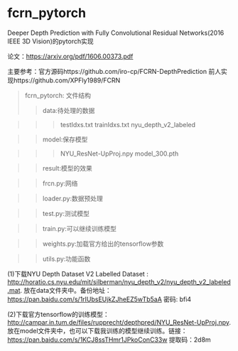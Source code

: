 # fcrn_pytorch
Deeper Depth Prediction with Fully Convolutional Residual Networks(2016 IEEE 3D Vision)的pytorch实现

论文：https://arxiv.org/pdf/1606.00373.pdf

主要参考：官方源码https://github.com/iro-cp/FCRN-DepthPrediction 
         前人实现https://github.com/XPFly1989/FCRN
>fcrn_pytorch: 文件结构
>>data:待处理的数据

>>>testIdxs.txt  trainIdxs.txt  nyu_depth_v2_labeled

>>model:保存模型

>>>NYU_ResNet-UpProj.npy model_300.pth

>>result:模型的效果

>>frcn.py:网络

>>loader.py:数据预处理

>>test.py:测试模型

>>train.py:可以继续训练模型

>>weights.py:加载官方给出的tensorflow参数

>>utils.py:功能函数

(1)下载NYU Depth Dataset V2 Labelled Dataset : http://horatio.cs.nyu.edu/mit/silberman/nyu_depth_v2/nyu_depth_v2_labeled.mat. 放在data文件夹中。备份地址：https://pan.baidu.com/s/1rIUbsEUjkZJheEZ5wTb5aA 密码: bfi4

(2)下载官方tensorflow的训练模型：http://campar.in.tum.de/files/rupprecht/depthpred/NYU_ResNet-UpProj.npy. 放在model文件夹中，也可以下载我训练的模型继续训练。链接：https://pan.baidu.com/s/1KCJ8ssTHmr1JPkoConC33w 提取码：2d8m 

